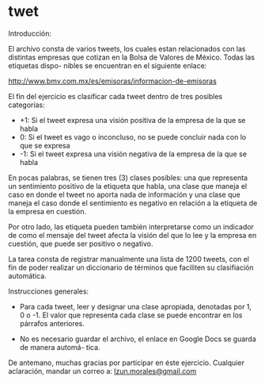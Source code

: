 # twet

Introducción:

El archivo consta de varios tweets, los cuales estan relacionados con las distintas
empresas que cotizan en la Bolsa de Valores de México. Todas las etiquetas dispo-
nibles se encuentran en el siguiente enlace:

http://www.bmv.com.mx/es/emisoras/informacion-de-emisoras

El fin del ejercicio es clasificar cada tweet dentro de tres posibles categorías:
* +1: Si el tweet expresa una visión positiva de la empresa de la que se habla
* 0: Si el tweet es vago o inconcluso, no se puede concluir nada con lo que se expresa
* -1: Si el tweet expresa una visión negativa de la empresa de la que se habla

En pocas palabras, se tienen tres (3) clases posibles: una que representa un sentimiento
positivo de la etiqueta que habla, una clase que maneja el caso en donde el tweet no 
aporta nada de información y una clase que maneja el caso donde el sentimiento es negativo
en relación a la etiqueta de la empresa en cuestión.

Por otro lado, las etiqueta pueden también interpretarse como un indicador de como el
mensaje del tweet afecta la visión del que lo lee y la empresa en cuestión, que puede
ser positivo o negativo.

La tarea consta de registrar manualmente una lista de 1200 tweets, con el fin de poder
realizar un diccionario de términos que faciliten su clasifiación automática.

Instrucciones generales:

* Para cada tweet, leer y designar una clase apropiada, denotadas por 1, 0 o -1. El valor
  que representa cada clase se puede encontrar en los párrafos anteriores.

* No es necesario guardar el archivo, el enlace en Google Docs se guarda de manera automá-
  tica.

De antemano, muchas gracias por participar en éste ejercicio. Cualquier aclaración, mandar
un correo a: lzun.morales@gmail.com
